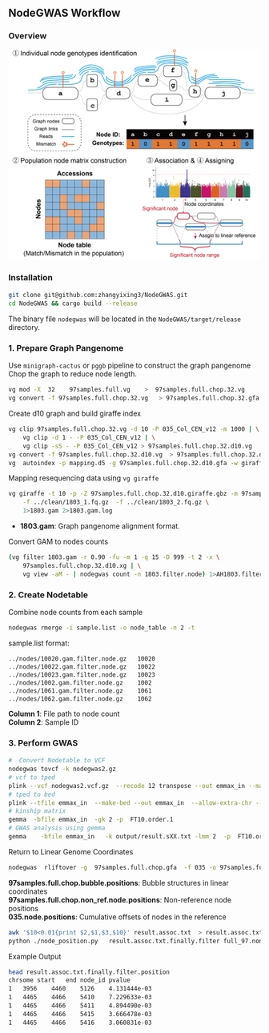 ## NodeGWAS Workflow

### Overview
![Workflow Diagram](workflow.png)

### <span id="installation">Installation</span>

```bash
git clone git@github.com:zhangyixing3/NodeGWAS.git
cd NodeGWAS && cargo build --release
```
The binary file `nodegwas` will be located in the `NodeGWAS/target/release` directory.

### 1. Prepare Graph Pangenome
Use `minigraph-cactus` or `pggb` pipeline to construct the graph pangenome
Chop the graph to reduce node length.
```bash
vg mod -X  32    97samples.full.vg    >  97samples.full.chop.32.vg
vg convert -f 97samples.full.chop.32.vg   > 97samples.full.chop.32.gfa
```
Create d10 graph and build giraffe index
```bash
vg clip 97samples.full.chop.32.vg -d 10 -P 035_Col_CEN_v12 -m 1000 | \
    vg clip -d 1 - -P 035_Col_CEN_v12 | \
    vg clip -sS - -P 035_Col_CEN_v12 > 97samples.full.chop.32.d10.vg
vg convert -f 97samples.full.chop.32.d10.vg  > 97samples.full.chop.32.d10.gfa
vg  autoindex -p mapping.d5 -g 97samples.full.chop.32.d10.gfa -w giraffe -t 40 -M 600G
```
Mapping resequencing data using `vg giraffe`
```bash
vg giraffe -t 10 -p -Z 97samples.full.chop.32.d10.giraffe.gbz -m 97samples.full.chop.32.d10.min -d 97samples.full.chop.32.d10.dist  \
    -f ../clean/1803_1.fq.gz  -f ../clean/1803_2.fq.gz \
    1>1803.gam 2>1803.gam.log
```
- **1803.gam**: Graph pangenome alignment format.

Convert GAM to nodes counts
```bash
(vg filter 1803.gam -r 0.90 -fu -m 1 -q 15 -D 999 -t 2 -x \
    97samples.full.chop.32.d10.xg | \
    vg view -aM - | nodegwas count -n 1803.filter.node) 1>AH1803.filter.node.log 2>&1
```
### 2. Create Nodetable

Combine node counts from each sample
```bash
nodegwas rmerge -i sample.list -o node_table -n 2 -t
```

sample.list format:
```
../nodes/10020.gam.filter.node.gz	10020
../nodes/10022.gam.filter.node.gz	10022
../nodes/10023.gam.filter.node.gz	10023
../nodes/1002.gam.filter.node.gz	1002
../nodes/1061.gam.filter.node.gz	1061
../nodes/1062.gam.filter.node.gz	1062
```
**Column 1**: File path to node count   
**Column 2**: Sample ID 
### 3. Perform GWAS 
```bash
#  Convert Nodetable to VCF
nodegwas tovcf -k nodegwas2.gz
# vcf to tped
plink --vcf nodegwas2.vcf.gz  --recode 12 transpose --out emmax_in --maf 0.05 --geno 0.1   --allow-extra-chr --threads 10 --id-delim + --double-id
# tped to bed
plink --tfile emmax_in  --make-bed --out emmax_in  --allow-extra-chr --threads 10 --id-delim + --double-id
# kinship matrix
gemma  -bfile emmax_in  -gk 2 -p  FT10.order.1
# GWAS analysis using gemma
gemma    -bfile emmax_in   -k output/result.sXX.txt -lmm 2  -p  FT10.order.1
```

Return to Linear Genome Coordinates
```bash
nodegwas  rliftover -g  97samples.full.chop.gfa  -f 035 -o 97samples.full.chop
```
**97samples.full.chop.bubble.positions**: Bubble structures in linear coordinates  
**97samples.full.chop.non_ref.node.positions**: Non-reference node positions   
**035.node.positions**:  Cumulative offsets of nodes in the reference  

```bash
awk '$10<0.01{print $2,$1,$3,$10}' result.assoc.txt  > result.assoc.txt.finally.filter
python ./node_position.py   result.assoc.txt.finally.filter full_97.non_ref.node.positions 035.node.positions   > result.assoc.txt.finally.filter.position
```
Example Output
```bash
head result.assoc.txt.finally.filter.position
chrsome	start	end	node_id	pvalue
1	3956	4460	5126	4.131444e-03
1	4465	4466	5410	7.229633e-03
1	4465	4466	5411	4.894490e-03
1	4465	4466	5415	3.666478e-03
1	4465	4466	5416	3.060831e-03
```


